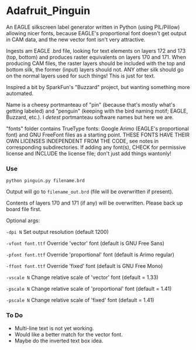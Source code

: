 # Adafruit_Pinguin
An EAGLE silkscreen label generator written in Python (using PIL/Pillow)
allowing nicer fonts, because EAGLE's proportional font doesn't get output
in CAM data, and the new vector font isn't very attractive.

Ingests am EAGLE .brd file, looking for text elements on layers 172 and
173 (top, bottom) and produces raster equivalents on layers 170 and 171.
When producing CAM files, the raster layers should be included with the top
and bottom silk, the former (input) layers should not. ANY other silk should
go on the normal layers used for such things! This is just for text.

Inspired a bit by SparkFun's "Buzzard" project, but wanting something more
automated.

Name is a cheesy portmanteau of "pin" (because that's mostly what's getting
labeled) and "penguin" (keeping with the bird naming motif; EAGLE, Buzzard,
etc.). I *detest* portmanteau software names but here we are.

"fonts" folder contains TrueType fonts: Google Arimo (EAGLE's proportional
font) and GNU FreeFont files as a starting point. THESE FONTS HAVE THEIR OWN
LICENSES INDEPENDENT FROM THE CODE, see notes in corresponding
subdirectories. If adding any font(s), CHECK for permissive license and
INCLUDE the license file; don't just add things wantonly!

### Use

`python pinguin.py filename.brd`

Output will go to `filename_out.brd` (file will be overwritten if present).

Contents of layers 170 and 171 (if any) will be overwritten. Please back up
board file first.

Optional args:

`-dpi N` Set output resolution (default 1200)

`-vfont font.ttf` Override 'vector' font (default is GNU Free Sans)

`-pfont font.ttf` Override 'proportional' font (default is Arimo regular)

`-ffont font.ttf` Override 'fixed' font (default is GNU Free Mono)

`-vscale N` Change relative scale of 'vector' font (default = 1.33)

`-pscale N` Change relative scale of 'proportional' font (default = 1.41)

`-pscale N` Change relative scale of 'fixed' font (default = 1.41)

### To Do
- Multi-line text is not yet working.
- Would like a better match for the vector font.
- Maybe do the inverted text box idea.
